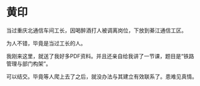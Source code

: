 # 黄印

当过重庆北通信车间工长，因喝醉酒打人被调离岗位，下放到綦江通信工区。

为人不错，毕竟是当过工长的人。

我刚来这里，就送了我好多PDF资料。并且还亲自给我讲了一节课，题目是“铁路管理与部门构架”。

可以结交。毕竟等人爬上去了之后，就没办法与其建立有效联系了。患难见真情。

